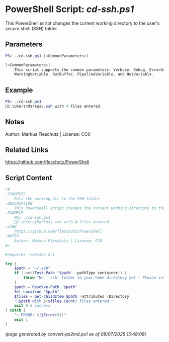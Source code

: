 PowerShell Script: *cd-ssh.ps1*
===================================

This PowerShell script changes the current working directory to the user's secure shell (SSH) folder.

Parameters
----------
```powershell
PS> ./cd-ssh.ps1 [<CommonParameters>]

[<CommonParameters>]
    This script supports the common parameters: Verbose, Debug, ErrorAction, ErrorVariable, WarningAction, 
    WarningVariable, OutBuffer, PipelineVariable, and OutVariable.
```

Example
-------
```powershell
PS> ./cd-ssh.ps1
📂C:\Users\Markus\.ssh with 4 files entered.

```

Notes
-----
Author: Markus Fleschutz | License: CC0

Related Links
-------------
https://github.com/fleschutz/PowerShell

Script Content
--------------
```powershell
<#
.SYNOPSIS
	Sets the working dir to the SSH folder
.DESCRIPTION
	This PowerShell script changes the current working directory to the user's secure shell (SSH) folder.
.EXAMPLE
	PS> ./cd-ssh.ps1
	📂C:\Users\Markus\.ssh with 4 files entered.
.LINK
	https://github.com/fleschutz/PowerShell
.NOTES
	Author: Markus Fleschutz | License: CC0
#>

#requires -version 5.1

try {
	$path = "~/.ssh"
	if (-not(Test-Path "$path" -pathType container)) {
		throw "No '.ssh' folder in your home directory yet - Please install SSH."
	}
	$path = Resolve-Path "$path"
	Set-Location "$path"
	$files = Get-ChildItem $path -attributes !Directory
	"📂$path with $($files.Count) files entered."
	exit 0 # success
} catch {
	"⚠️ ERROR: $($Error[0])"
	exit 1
}
```

*(page generated by convert-ps2md.ps1 as of 08/07/2025 15:48:08)*
